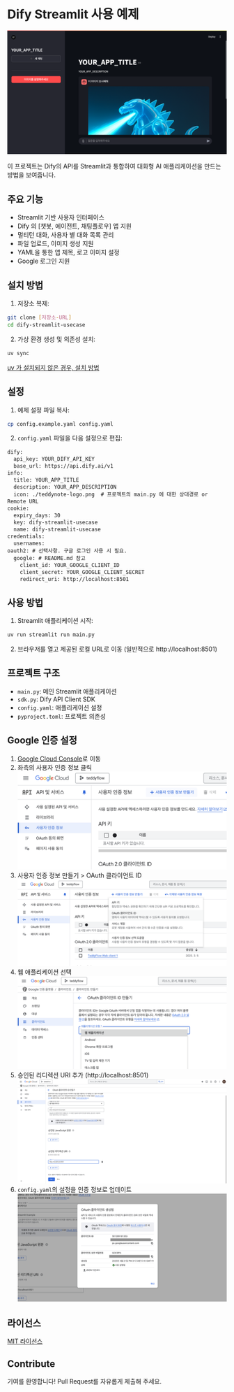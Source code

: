 # Dify Streamlit 사용 예제

![preview](./assets/preview.png)  

이 프로젝트는 Dify의 API를 Streamlit과 통합하여 대화형 AI 애플리케이션을 만드는 방법을 보여줍니다.

## 주요 기능

- Streamlit 기반 사용자 인터페이스
- Dify 의 [챗봇, 에이전트, 채팅플로우] 앱 지원
- 멀티턴 대화, 사용자 별 대화 목록 관리
- 파일 업로드, 이미지 생성 지원
- YAML을 통한 앱 제목, 로고 이미지 설정
- Google 로그인 지원

## 설치 방법

1. 저장소 복제:

```bash
git clone [저장소-URL]
cd dify-streamlit-usecase
```

2. 가상 환경 생성 및 의존성 설치:

```bash
uv sync
```

[uv 가 설치되지 않은 경우, 설치 방법](https://docs.astral.sh/uv/getting-started/installation/#standalone-installer)

## 설정

1. 예제 설정 파일 복사:

```bash
cp config.example.yaml config.yaml
```

2. `config.yaml` 파일을 다음 설정으로 편집:

```
dify:
  api_key: YOUR_DIFY_API_KEY
  base_url: https://api.dify.ai/v1
info:
  title: YOUR_APP_TITLE
  description: YOUR_APP_DESCRIPTION
  icon: ./teddynote-logo.png  # 프로젝트의 main.py 에 대한 상대경로 or Remote URL
cookie:
  expiry_days: 30
  key: dify-streamlit-usecase
  name: dify-streamlit-usecase
credentials:
  usernames:
oauth2: # 선택사항. 구글 로그인 사용 시 필요.
  google: # README.md 참고
    client_id: YOUR_GOOGLE_CLIENT_ID
    client_secret: YOUR_GOOGLE_CLIENT_SECRET
    redirect_uri: http://localhost:8501
```

## 사용 방법

1. Streamlit 애플리케이션 시작:

```bash
uv run streamlit run main.py
```

2. 브라우저를 열고 제공된 로컬 URL로 이동 (일반적으로 http://localhost:8501)

## 프로젝트 구조

- `main.py`: 메인 Streamlit 애플리케이션
- `sdk.py`: Dify API Client SDK
- `config.yaml`: 애플리케이션 설정
- `pyproject.toml`: 프로젝트 의존성

## Google 인증 설정

1. [Google Cloud Console](https://console.developers.google.com)로 이동
2. 좌측의 사용자 인증 정보 클릭
   ![](./assets/google-login-1.png)
3. 사용자 인증 정보 만들기 > OAuth 클라이언트 ID
   ![](./assets/google-login-2.png)
4. 웹 애플리케이션 선택
   ![](./assets/google-login-3.png)
5. 승인된 리디렉션 URI 추가 (http://localhost:8501)
   ![](./assets/google-login-4.png)
6. `config.yaml`의 설정을 인증 정보로 업데이트
   ![](./assets/google-login-5.png)

## 라이선스

[MIT 라이선스](LICENSE)

## Contribute

기여를 환영합니다! Pull Request를 자유롭게 제출해 주세요.
